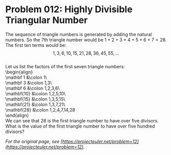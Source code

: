# Problem 012: Highly Divisible Triangular Number
  
The sequence of triangle numbers is generated by adding the natural numbers. So the $7$th triangle number would be $1 + 2 + 3 + 4 + 5 + 6 + 7 = 28$. The first ten terms would be:  
$$1, 3, 6, 10, 15, 21, 28, 36, 45, 55, \dots$$  
Let us list the factors of the first seven triangle numbers:  
\begin{align}  
\mathbf 1 &\colon 1\\  
\mathbf 3 &\colon 1,3\\  
\mathbf 6 &\colon 1,2,3,6\\  
\mathbf{10} &\colon 1,2,5,10\\  
\mathbf{15} &\colon 1,3,5,15\\  
\mathbf{21} &\colon 1,3,7,21\\  
\mathbf{28} &\colon 1,2,4,7,14,28  
\end{align}  
We can see that $28$ is the first triangle number to have over five divisors.  
What is the value of the first triangle number to have over five hundred divisors?  

*For the original page, see [https://projecteuler.net/problem=12](https://projecteuler.net/problem=12).*
